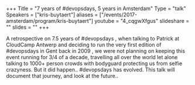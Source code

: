 +++
Title = "7 years of #devopsdays, 5 years in Amsterdam"
Type = "talk"
Speakers = ["kris-buytaert"]
aliases = ["/events/2017-amsterdam/program/kris-buytaert"]
youtube = "4_cqgwXfgus"
slideshare = ""
slides = ""
+++

A retrospective on 7.5 years of #devopsdays , when talking to Patrick at CloudCamp Antwerp and deciding to run the very first edition of #devopsdays in Gent back in 2009 , we were not planning on keeping this event running for 3/4 of a decade, travelling all over the world let alone talking to 1000+ person crowds with bodyguard protecting us from selfie crazyness. But it did happen.. #devopsdays has evolved. This talk will document that journey, and look at the future..
